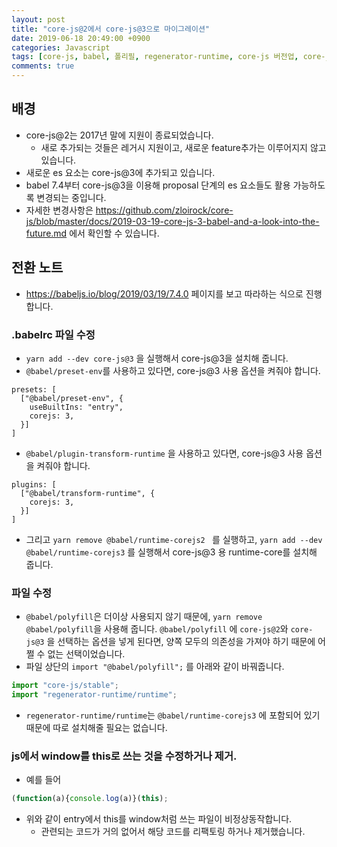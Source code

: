```yaml
---
layout: post
title: "core-js@2에서 core-js@3으로 마이그레이션"
date: 2019-06-18 20:49:00 +0900
categories: Javascript
tags: [core-js, babel, 폴리필, regenerator-runtime, core-js 버전업, core-js3]
comments: true
---
```


## 배경

- core-js@2는 2017년 말에 지원이 종료되었습니다.
  - 새로 추가되는 것들은 레거시 지원이고, 새로운 feature추가는 이루어지지 않고 있습니다.
- 새로운 es 요소는 core-js@3에 추가되고 있습니다.
- babel 7.4부터 core-js@3을 이용해 proposal 단계의 es 요소들도 활용 가능하도록 변경되는 중입니다.
- 자세한 변경사항은 https://github.com/zloirock/core-js/blob/master/docs/2019-03-19-core-js-3-babel-and-a-look-into-the-future.md 에서 확인할 수 있습니다.

## 전환 노트

- https://babeljs.io/blog/2019/03/19/7.4.0 페이지를 보고 따라하는 식으로 진행합니다.

### .babelrc 파일 수정

- `yarn add --dev core-js@3` 을 실행해서 core-js@3을 설치해 줍니다.
- `@babel/preset-env`를 사용하고 있다면, core-js@3 사용 옵션을 켜줘야 합니다.

```babelrc
presets: [
  ["@babel/preset-env", {
    useBuiltIns: "entry", 
    corejs: 3,
  }]
]
```

- `@babel/plugin-transform-runtime` 을 사용하고 있다면, core-js@3 사용 옵션을 켜줘야 합니다.

```babelrc
plugins: [
  ["@babel/transform-runtime", {
    corejs: 3,
  }]
]
```

- 그리고 `yarn remove @babel/runtime-corejs2 ` 를 실행하고, `yarn add --dev @babel/runtime-corejs3` 를 실행해서 core-js@3 용 runtime-core를 설치해 줍니다. 

### 파일 수정

- `@babel/polyfill`은 더이상 사용되지 않기 때문에, `yarn remove @babel/polyfill`을 사용해 줍니다. `@babel/polyfill` 에 `core-js@2`와 `core-js@3` 을 선택하는 옵션을 넣게 된다면, 양쪽 모두의 의존성을 가져야 하기 때문에 어쩔 수 없는 선택이었습니다.
- 파일 상단의 `import "@babel/polyfill";` 를 아래와 같이 바꿔줍니다.

```javascript
import "core-js/stable";
import "regenerator-runtime/runtime";
```

- `regenerator-runtime/runtime`는 `@babel/runtime-corejs3` 에 포함되어 있기 때문에 따로 설치해줄 필요는 없습니다.

### js에서 window를 this로 쓰는 것을 수정하거나 제거.

- 예를 들어

```javascript
(function(a){console.log(a)}(this);
```

- 위와 같이 entry에서 this를 window처럼 쓰는 파일이 비정상동작합니다.
  - 관련되는 코드가 거의 없어서 해당 코드를 리팩토링 하거나 제거했습니다.
